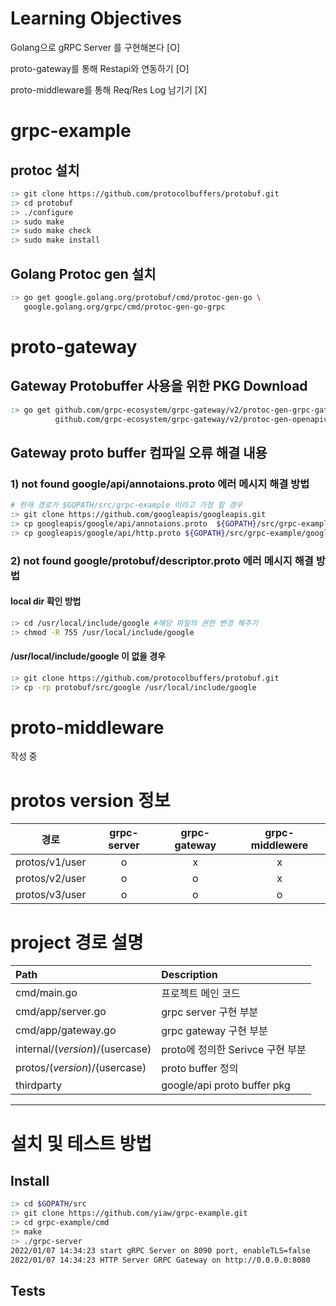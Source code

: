 Learning Objectives
===================
Golang으로 gRPC Server 를 구현해본다 [O]

proto-gateway를 통해 Restapi와 연동하기 [O]

proto-middleware를 통해 Req/Res Log 남기기 [X]

# grpc-example 
## protoc 설치 
~~~bash
:> git clone https://github.com/protocolbuffers/protobuf.git  
:> cd protobuf
:> ./configure
:> sudo make 
:> sudo make check
:> sudo make install
~~~

## Golang Protoc gen 설치 
~~~bash
:> go get google.golang.org/protobuf/cmd/protoc-gen-go \
   google.golang.org/grpc/cmd/protoc-gen-go-grpc
~~~

# proto-gateway

## Gateway Protobuffer 사용을 위한 PKG Download
~~~bash
:> go get github.com/grpc-ecosystem/grpc-gateway/v2/protoc-gen-grpc-gateway \
          github.com/grpc-ecosystem/grpc-gateway/v2/protoc-gen-openapiv2
~~~

## Gateway proto buffer 컴파일 오류 해결 내용
### 1) not found google/api/annotaions.proto 에러 메시지 해결 방법
~~~bash
# 현재 경로가 $GOPATH/src/grpc-example 이라고 가정 할 경우
:> git clone https://github.com/googleapis/googleapis.git
:> cp googleapis/google/api/annotaions.proto  ${GOPATH}/src/grpc-example/protos/google/api/annotaions.proto
:> cp googleapis/google/api/http.proto ${GOPATH}/src/grpc-example/google/api/http.proto
~~~

### 2) not found google/protobuf/descriptor.proto 에러 메시지 해결 방법 
   
#### local dir 확인 방법
~~~bash
:> cd /usr/local/include/google #해당 파일의 권한 변경 해주기
:> chmod -R 755 /usr/local/include/google
~~~

#### /usr/local/include/google 이 없을 경우 
~~~bash
:> git clone https://github.com/protocolbuffers/protobuf.git  
:> cp -rp protobuf/src/google /usr/local/include/google
~~~

# proto-middleware
작성 중 

# protos version 정보
|경로|grpc-server|grpc-gateway|grpc-middlewere|
|:---:|:---:|:---:|:---:|
|protos/v1/user|o|x|x| 
|protos/v2/user |o|o|x|
|protos/v3/user |o|o|o|


# project 경로 설명
|Path|Description|
|:---|:---|
|cmd/main.go|프로젝트 메인 코드|
|cmd/app/server.go|grpc server 구현 부분|
|cmd/app/gateway.go|grpc gateway 구현 부분|
|internal/$(version)/$(usercase)|proto에 정의한 Serivce 구현 부분|
|protos/$(version)/$(usercase)|proto buffer 정의|
|thirdparty|google/api proto buffer pkg|

***
# 설치 및 테스트 방법
## Install 
~~~bash
:> cd $GOPATH/src
:> git clone https://github.com/yiaw/grpc-example.git
:> cd grpc-example/cmd
:> make
:> ./grpc-server
2022/01/07 14:34:23 start gRPC Server on 8090 port, enableTLS=false
2022/01/07 14:34:23 HTTP Server GRPC Gateway on http://0.0.0.0:8080
~~~

## Tests
